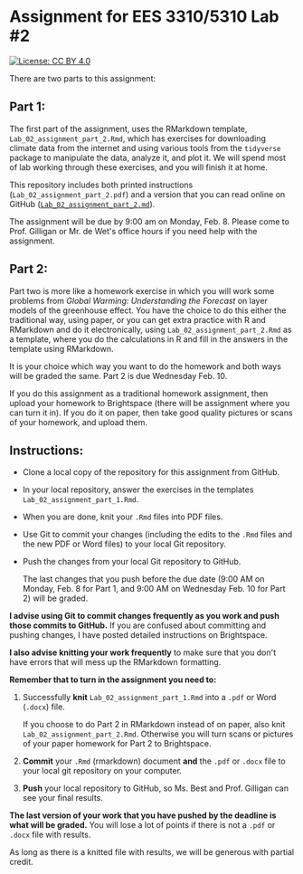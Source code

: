 # Assignment for EES 3310/5310 Lab #2

[![License: CC BY 4.0](https://img.shields.io/badge/License-CC%20BY%204.0-lightgrey.svg)](https://creativecommons.org/licenses/by/4.0/)

There are two parts to this assignment:

## Part 1:

The first part of the assignment, uses the RMarkdown template, 
`Lab_02_assignment_part_2.Rmd`, which has exercises
for downloading climate data from the internet and using various tools from the
`tidyverse` package to manipulate the data, analyze it, and plot it.
We will spend most of lab working through these exercises, and you will finish
it at home.

This repository includes both printed instructions 
(`Lab_02_assignment_part_2.pdf`) and a version that you can read online on
GitHub ([`Lab_02_assignment_part_2.md`](Lab_02_assignment_part_2.md)).

The assignment will be due by 9:00 am on Monday, Feb. 8. Please come to 
Prof. Gilligan or Mr. de Wet's office hours if you need help with the 
assignment.

## Part 2:

Part two is more like a homework exercise in which you will work some problems 
from _Global Warming: Understanding the Forecast_ on layer models of the 
greenhouse effect. You have the choice to do this either the traditional way, 
using paper, or you can get extra practice with R and RMarkdown and do it
electronically, using `Lab_02_assignment_part_2.Rmd` as a template, where you 
do the  calculations in R and fill in the answers in the template using 
RMarkdown.

It is your choice which way you want to do the homework and both ways will be
graded the same. Part 2 is due Wednesday Feb. 10.

If you do this assignment as a traditional homework assignment, then upload
your homework to Brightspace (there will be assignment where you can turn it
in). If you do it on paper, then take good quality pictures or scans of your
homework, and upload them.

## Instructions:

* Clone a local copy of the repository for this assignment from GitHub.
* In your local repository, answer the exercises in the templates
  `Lab_02_assignment_part_1.Rmd`.
* When you are done, knit your `.Rmd` files into PDF files.
* Use Git to commit your changes (including the edits to the `.Rmd` files
  and the new PDF or Word files) to your local Git repository.
* Push the changes from your local Git repository to GitHub.

  The last changes that you push before the due date (9:00 AM on Monday, 
  Feb. 8 for Part 1, and 9:00 AM on Wednesday Feb. 10 for Part 2) will be 
  graded.

**I advise using Git to commit changes frequently as you work and push those 
commits to GitHub.** 
If you are confused about committing and pushing changes,
I have posted detailed instructions on Brightspace.

**I also advise knitting your work frequently** to make sure that you don't 
have errors that will mess up the RMarkdown formatting.

**Remember that to turn in the assignment you need to:**

1. Successfully **knit** `Lab_02_assignment_part_1.Rmd` into a `.pdf` or 
   Word (`.docx`) file. 
   
     If you choose to do Part 2 in RMarkdown instead 
     of on paper, also knit `Lab_02_assignment_part_2.Rmd`. 
     Otherwise you will turn scans or pictures of your paper homework for 
     Part 2 to Brightspace.
2. **Commit** your `.Rmd` (rmarkdown) document **and** the `.pdf` or `.docx` 
   file to your local git repository on your computer.
3. **Push** your local repository to GitHub, so Ms. Best and Prof. Gilligan 
   can see your final results.

**The last version of your work that you have pushed by the deadline is what will be graded.**
You will lose a lot of points if there is not a `.pdf` or `.docx` file with 
results.

As long as there is a knitted file with results, we will be generous with 
partial credit.
